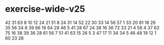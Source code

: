 # exercise-wide-v25
42
31
63
8
10
12
24
21
51
8
24
31
14
52
22
30
33
14
56
57
1
33
20
81
18
26
35
56
34
8
39
86
19
64
29
46
5
41
28
67
24
38
16
36
72
33
21
4
56
4
37
63
75
16
38
39
36
28
61
56
7
51
41
63
15
26
5
3
47
17
11
34
34
5
46
48
19
12
1
60
23
28
